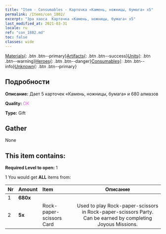```yaml
---
title: "Item - Consumables - Карточка «Камень, ножницы, бумага» х5"
permalink: /Items/con_1802/
excerpt: "Эра хаоса  Карточка «Камень, ножницы, бумага» х5"
last_modified_at: 2021-03-31
locale: ru
ref: "con_1802.md"
toc: false
classes: wide
---
```

 [Materials](/ru/Items/){: .btn .btn--primary}[Artifacts](/ru/Items/Artifacts/){: .btn .btn--success}[Units](/ru/Items/Units/){: .btn .btn--warning}[Heroes](/ru/Items/Heroes/){: .btn .btn--danger}[Consumables](/ru/Items/Consumables/){: .btn .btn--info}[Unknown](/ru/Items/Unknown/){: .btn .btn--primary}

## Подробности
 **Описание:** Дает 5 карточек «Камень, ножницы, бумага» и 680 алмазов

 **Quality:** <span style="color: #DA70D6">OK</span>

 **Type:** Gift

## Gather

  None

## This item contains:

 **Required Level to open:** 1

 1 You would get **ALL** items  from:

  | Nr | Amount |     Item    | Описание |
  |:---|:-------|:------------|:-----------:|
  | 1 |  **680x** | <i class="fas fa-gem"/> |  | 
  | 2 |  **5x** | Rock-paper-scissors Card | Used to play Rock-paper-scissors in Rock-paper-scissors Party. Can be earned by completing Joyous Missions.  | 
